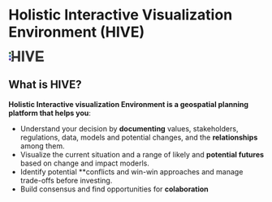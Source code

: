 # Holistic Interactive Visualization Environment (HIVE)

![](images/HIVE-logo-small.png)
## What is HIVE?

**Holistic Interactive visualization Environment is a geospatial planning platform that helps you**:

- Understand your decision by **documenting** values, stakeholders, regulations, data, models and potential changes, and the **relationships** among them.
- Visualize the current situation and a range of likely and **potential futures** based on change and impact moderls.
- Identify potential **conflicts and win-win approaches and manage trade-offs before investing.
- Build consensus and find opportunities for **colaboration**

